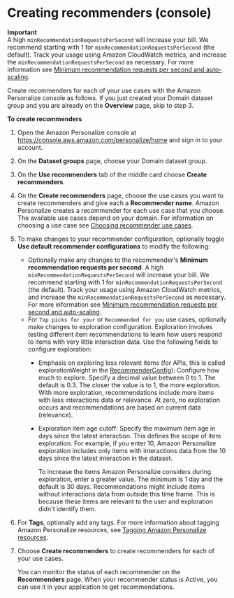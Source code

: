 # Creating recommenders \(console\)<a name="creating-recommenders-console"></a>

**Important**  
A high `minRecommendationRequestsPerSecond` will increase your bill\. We recommend starting with 1 for `minRecommendationRequestsPerSecond` \(the default\)\. Track your usage using Amazon CloudWatch metrics, and increase the `minRecommendationRequestsPerSecond` as necessary\. For more information see [Minimum recommendation requests per second and auto\-scaling](creating-recommenders.md#min-rrps-auto-scaling)\.

 Create recommenders for each of your use cases with the Amazon Personalize console as follows\. If you just created your Domain dataset group and you are already on the **Overview** page, skip to step 3\.

**To create recommenders**

1. Open the Amazon Personalize console at [https://console\.aws\.amazon\.com/personalize/home](https://console.aws.amazon.com/personalize/home) and sign in to your account\.

1.  On the **Dataset groups** page, choose your Domain dataset group\. 

1.  On the **Use <domain name> recommenders** tab of the middle card choose **Create recommenders**\. 

1. On the **Create recommenders** page, choose the use cases you want to create recommenders and give each a **Recommender name**\. Amazon Personalize creates a recommender for each use case that you choose\. The available use cases depend on your domain\. For information on choosing a use case see [Choosing recommender use cases](domain-use-cases.md)\.

1. To make changes to your recommender configuration, optionally toggle **Use default recommender configurations** to modify the following:
   + Optionally make any changes to the recommender's **Minimum recommendation requests per second**\. A high `minRecommendationRequestsPerSecond` will increase your bill\. We recommend starting with 1 for `minRecommendationRequestsPerSecond` \(the default\)\. Track your usage using Amazon CloudWatch metrics, and increase the `minRecommendationRequestsPerSecond` as necessary\. For more information see [Minimum recommendation requests per second and auto\-scaling](creating-recommenders.md#min-rrps-auto-scaling)\.
   + For `Top picks for your` or `Recommended for you` use cases, optionally make changes to exploration configuration\. Exploration involves testing different item recommendations to learn how users respond to items with very little interaction data\. Use the following fields to configure exploration: 
     + Emphasis on exploring less relevant items \(for APIs, this is called explorationWeight in the [RecommenderConfig](API_RecommenderConfig.md)\): Configure how much to explore\. Specify a decimal value between 0 to 1\. The default is 0\.3\. The closer the value is to 1, the more exploration\. With more exploration, recommendations include more items with less interactions data or relevance\. At zero, no exploration occurs and recommendations are based on current data \(relevance\)\.
     + Exploration item age cutoff: Specify the maximum item age in days since the latest interaction\. This defines the scope of item exploration\. For example, if you enter 10, Amazon Personalize exploration includes only items with interactions data from the 10 days since the latest interaction in the dataset\.

       To increase the items Amazon Personalize considers during exploration, enter a greater value\. The minimum is 1 day and the default is 30 days\. Recommendations might include items without interactions data from outside this time frame\. This is because these items are relevant to the user and exploration didn't identify them\.

1. For **Tags**, optionally add any tags\. For more information about tagging Amazon Personalize resources, see [Tagging Amazon Personalize resources](tagging-resources.md)\.

1. Choose **Create recommenders** to create recommenders for each of your use cases\.

   You can monitor the status of each recommender on the **Recommenders** page\. When your recommender status is Active, you can use it in your application to get recommendations\.